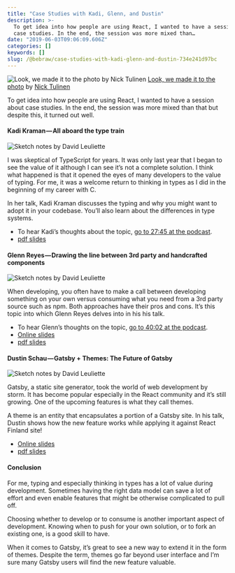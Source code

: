 ```yaml
---
title: "Case Studies with Kadi, Glenn, and Dustin"
description: >-
  To get idea into how people are using React, I wanted to have a session about
  case studies. In the end, the session was more mixed than…
date: "2019-06-03T09:06:09.606Z"
categories: []
keywords: []
slug: /@bebraw/case-studies-with-kadi-glenn-and-dustin-734e241d97bc
---
```


![[Look, we made it to the photo](https://www.flickr.com/photos/react-finland/46980135474/in/album-72157680132693308/) by [Nick Tulinen](http://www.nicktulinen.com)](img/1__VT0gZm1fdZ4dtzuT__cTSSw.jpeg)
[Look, we made it to the photo](https://www.flickr.com/photos/react-finland/46980135474/in/album-72157680132693308/) by [Nick Tulinen](http://www.nicktulinen.com)

To get idea into how people are using React, I wanted to have a session about case studies. In the end, the session was more mixed than that but despite this, it turned out well.

#### Kadi Kraman — All aboard the type train

![Sketch notes by [David Leuliette](https://davidl.fr/)](img/1____xfL26W16zYT5HssIkegJA.png)

I was skeptical of TypeScript for years. It was only last year that I began to see the value of it although I can see it’s not a complete solution. I think what happened is that it opened the eyes of many developers to the value of typing. For me, it was a welcome return to thinking in types as I did in the beginning of my career with C.

In her talk, Kadi Kraman discusses the typing and why you might want to adopt it in your codebase. You’ll also learn about the differences in type systems.

- To hear Kadi’s thoughts about the topic, [go to 27:45 at the podcast](https://webbidevaus.fi/47).
- [pdf slides](https://slides.react-finland.fi/2019/kadi-kraman.pdf)

#### Glenn Reyes — Drawing the line between 3rd party and handcrafted components

![Sketch notes by [David Leuliette](https://davidl.fr/)](img/1__yw8EwaE__tHrjG3AC8KYGBA.png)

When developing, you often have to make a call between developing something on your own versus consuming what you need from a 3rd party source such as npm. Both approaches have their pros and cons. It’s this topic into which Glenn Reyes delves into in his his talk.

- To hear Glenn’s thoughts on the topic, [go to 40:02 at the podcast](https://webbidevaus.fi/45).
- [Online slides](https://speakerdeck.com/glennreyes/drawing-the-line-between-3rd-party-and-handcrafted-code)
- [pdf slides](https://slides.react-finland.fi/2019/glenn-reyes.pdf)

#### Dustin Schau — Gatsby + Themes: The Future of Gatsby

![Sketch notes by [David Leuliette](https://davidl.fr/)](img/1__9i1MqXdiip__WnNL____xv34w.png)

Gatsby, a static site generator, took the world of web development by storm. It has become popular especially in the React community and it’s still growing. One of the upcoming features is what they call themes.

A theme is an entity that encapsulates a portion of a Gatsby site. In his talk, Dustin shows how the new feature works while applying it against React Finland site!

- [Online slides](https://dschau.dev/gatsbythemes)
- [pdf slides](https://slides.react-finland.fi/2019/dustin-schau.pdf)

#### Conclusion

For me, typing and especially thinking in types has a lot of value during development. Sometimes having the right data model can save a lot of effort and even enable features that might be otherwise complicated to pull off.

Choosing whether to develop or to consume is another important aspect of development. Knowing when to push for your own solution, or to fork an existing one, is a good skill to have.

When it comes to Gatsby, it’s great to see a new way to extend it in the form of themes. Despite the term, themes go far beyond user interface and I’m sure many Gatsby users will find the new feature valuable.
